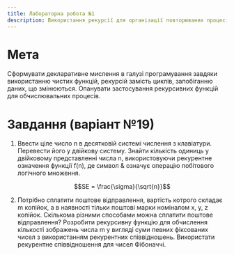 ```yaml
---
title: Лабораторна робота №1
description: Використання рекурсії для організації повторюваних процесів
---
```


# Мета

Сформувати декларативне мислення в галузі програмування завдяки використанню чистих функцій, рекурсій замість циклів,
запобіганню даних, що змінюються. Опанувати застосування рекурсивних функцій для обчислювальних процесів.

# Завдання (варіант №19)

1. Ввести ціле число n в десятковій системі числення з клавіатури. Перевести його у двійкову систему. Знайти кількість
    одиниць у двійковому представленні числа n, використовуючи рекурентне означення функції f(n), де символ & означує
    операцію побітового логічного множення.

    ```math
    SE = \frac{\sigma}{\sqrt{n}}
    ```

2. Потрібно сплатити поштове відправлення, вартість котрого складає m копійок, а в наявності тільки поштові марки
    номіналом x, y, z копійок. Скількома різними способами можна сплатити поштове відправлення? Розробити рекурсивну
    функцію для обчислення кількості зображень числа m у вигляді суми певних фіксованих чисел з використанням
    рекурентних співвідношень. Використати рекурентне співвідношення для чисел Фібоначчі.
